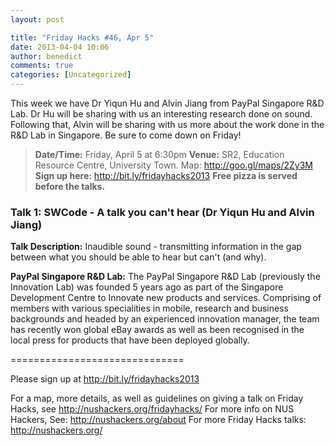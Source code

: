 ```yaml
---
layout: post

title: "Friday Hacks #46, Apr 5"
date: 2013-04-04 10:06
author: benedict
comments: true
categories: [Uncategorized]
---
```

This week we have Dr Yiqun Hu and Alvin Jiang from PayPal Singapore R&D Lab. Dr Hu will be sharing with us an interesting research done on sound. Following that, Alvin will be sharing with us more about the work done in the R&D Lab in Singapore. Be sure to come down on Friday!

<blockquote><strong>Date/Time:</strong> Friday, April 5 at 6:30pm
<strong>Venue:</strong> SR2, Education Resource Centre, University Town. Map: <a href="http://goo.gl/maps/2Zy3M">http://goo.gl/maps/2Zy3M</a>
<strong>Sign up here:</strong> <a href="http://bit.ly/fridayhacks2013">http://bit.ly/fridayhacks2013</a>
<strong>Free pizza is served before the talks.</strong></blockquote>
<h3>Talk 1: SWCode - A talk you can't hear (Dr Yiqun Hu and Alvin Jiang)</h3>

<strong>Talk Description:</strong>
Inaudible sound - transmitting information in the gap between what you should be able to hear but can't (and why).

<strong>PayPal Singapore R&D Lab:</strong>
The PayPal Singapore R&D Lab (previously the Innovation Lab) was founded 5 years ago as part of the Singapore Development Centre to Innovate new products and services. Comprising of members with various specialities in mobile, research and business backgrounds and headed by an experienced innovation manager, the team has recently won global eBay awards as well as been recognised in the local press for products that have been deployed globally.

==============================

Please sign up at <a href="http://bit.ly/fridayhacks2013">http://bit.ly/fridayhacks2013</a>

For a map, more details, as well as guidelines on giving a talk on Friday Hacks, see <a href="http://nushackers.org/fridayhacks/">http://nushackers.org/fridayhacks/</a>
For more info on NUS Hackers, See: <a href="http://nushackers.org/about">http://nushackers.org/about</a>
For more Friday Hacks talks: <a href="http://nushackers.org/">http://nushackers.org/</a>

